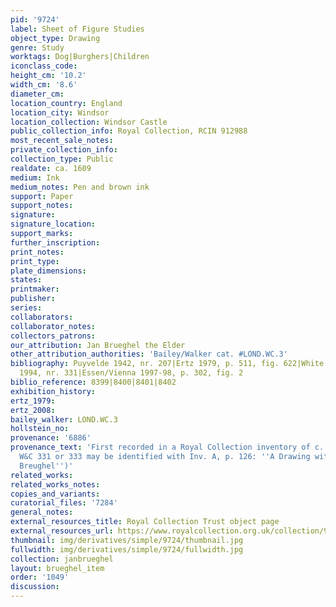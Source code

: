 ```yaml
---
pid: '9724'
label: Sheet of Figure Studies
object_type: Drawing
genre: Study
worktags: Dog|Burghers|Children
iconclass_code:
height_cm: '10.2'
width_cm: '8.6'
diameter_cm:
location_country: England
location_city: Windsor
location_collection: Windsor Castle
public_collection_info: Royal Collection, RCIN 912988
most_recent_sale_notes:
private_collection_info:
collection_type: Public
realdate: ca. 1609
medium: Ink
medium_notes: Pen and brown ink
support: Paper
support_notes:
signature:
signature_location:
support_marks:
further_inscription:
print_notes:
print_type:
plate_dimensions:
states:
printmaker:
publisher:
series:
collaborators:
collaborator_notes:
collectors_patrons:
our_attribution: Jan Brueghel the Elder
other_attribution_authorities: 'Bailey/Walker cat. #LOND.WC.3'
bibliography: Puyvelde 1942, nr. 207|Ertz 1979, p. 511, fig. 622|White and Crawley
  1994, nr. 331|Essen/Vienna 1997-98, p. 302, fig. 2
biblio_reference: 8399|8400|8401|8402
exhibition_history:
ertz_1979:
ertz_2008:
bailey_walker: LOND.WC.3
hollstein_no:
provenance: '6886'
provenance_text: 'First recorded in a Royal Collection inventory of c. 1810 (either
  W&C 331 or 333 may be identified with Inv. A, p. 126: ''A Drawing with a pen by
  Breughel'')'
related_works:
related_works_notes:
copies_and_variants:
curatorial_files: '7284'
general_notes:
external_resources_title: Royal Collection Trust object page
external_resources_url: https://www.royalcollection.org.uk/collection/912988/a-sheet-of-figure-studies
thumbnail: img/derivatives/simple/9724/thumbnail.jpg
fullwidth: img/derivatives/simple/9724/fullwidth.jpg
collection: janbrueghel
layout: brueghel_item
order: '1049'
discussion:
---
```

